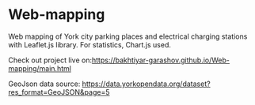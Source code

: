 # Web-mapping

Web mapping of York city parking places and electrical charging stations with Leaflet.js library. 
For statistics, Chart.js used.

Check out project live on:https://bakhtiyar-garashov.github.io/Web-mapping/main.html

GeoJson data source: https://data.yorkopendata.org/dataset?res_format=GeoJSON&page=5
